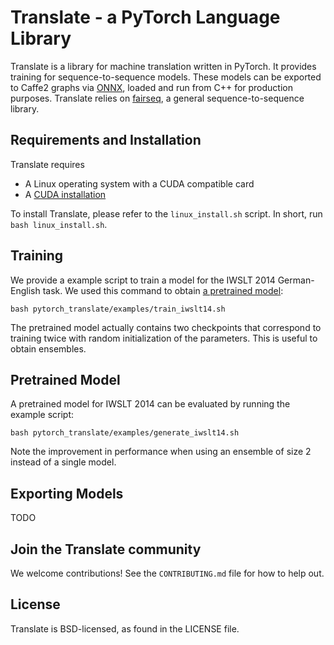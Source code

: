 # Translate - a PyTorch Language Library

Translate is a library for machine translation written in PyTorch. It provides training for sequence-to-sequence models. These models can be exported to Caffe2 graphs via [ONNX](https://onnx.ai/), loaded and run from C++ for production purposes. Translate relies on [fairseq](https://github.com/facebookresearch/fairseq-py), a general sequence-to-sequence library.

## Requirements and Installation

Translate requires
* A Linux operating system with a CUDA compatible card
* A [CUDA installation](https://docs.nvidia.com/cuda/)

To install Translate, please refer to the `linux_install.sh` script. In short, run `bash linux_install.sh`.

## Training

We provide a example script to train a model for the IWSLT 2014 German-English task. We used this command to obtain [a pretrained model](https://download.pytorch.org/models/translate/iwslt14/model.tar.gz):

```
bash pytorch_translate/examples/train_iwslt14.sh
```

The pretrained model actually contains two checkpoints that correspond to training twice with random initialization of the parameters. This is useful to obtain ensembles.

## Pretrained Model

A pretrained model for IWSLT 2014 can be evaluated by running the example script:

```
bash pytorch_translate/examples/generate_iwslt14.sh
```

Note the improvement in performance when using an ensemble of size 2 instead of a single model.

## Exporting Models

TODO

## Join the Translate community

We welcome contributions! See the `CONTRIBUTING.md` file for how to help out.

## License
Translate is BSD-licensed, as found in the LICENSE file.
